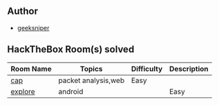 
## Author

- [geeksniper](https://app.hackthebox.eu/profile/421843)

## HackTheBox Room(s) solved

| Room Name                                                                                          | Topics                                          | Difficulty   | Description                                                                                                         |
| -------------------------------------------------------------------------------------------------- | ----------------------------------------------- | ------------ | ------------------------------------------------------------------------------------------------------------------- |
[cap](https://github.com/geeksniper/my-HackTheBox-writeup/tree/main/cap)            | packet analysis,web   | Easy    | 
[explore](https://github.com/geeksniper/my-HackTheBox-writeup/tree/main/explore)    | android|              | Easy     |
